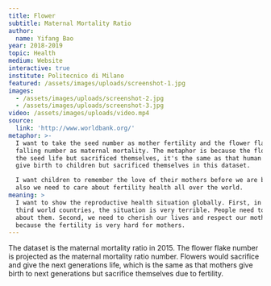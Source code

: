 ```yaml
---
title: Flower
subtitle: Maternal Mortality Ratio
author:
  name: Yifang Bao
year: 2018-2019
topic: Health
medium: Website
interactive: true
institute: Politecnico di Milano
featured: /assets/images/uploads/screenshot-1.jpg
images:
  - /assets/images/uploads/screenshot-2.jpg
  - /assets/images/uploads/screenshot-3.jpg
video: /assets/images/uploads/video.mp4
source:
  link: 'http://www.worldbank.org/'
metaphor: >-
  I want to take the seed number as mother fertility and the flower flake
  falling number as maternal mortality. The metaphor is because the flowers gave
  the seed life but sacrificed themselves, it's the same as that human mother
  give birth to children but sacrificed themselves in this dataset. 

  I want children to remember the love of their mothers before we are born. And
  also we need to care about fertility health all over the world.
meaning: >
  I want to show the reproductive health situation globally. First, in some
  third world countries, the situation is very terrible. People need to care
  about them. Second, we need to cherish our lives and respect our mothers,
  because the fertility is very hard for mothers.
---
```

The dataset is the maternal mortality ratio in 2015. The flower flake number is projected as the maternal mortality ratio number. Flowers would sacrifice and give the next generations life, which is the same as that mothers give birth to next generations but sacrifice themselves due to fertility. 
